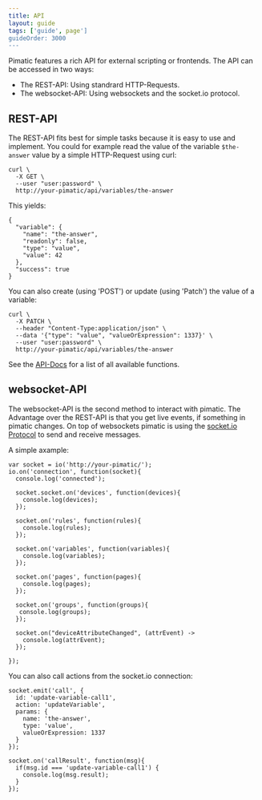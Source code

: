 ```yaml
---
title: API
layout: guide
tags: ['guide', page']
guideOrder: 3000
---
```


Pimatic features a rich API for external scripting or frontends. The API can be accessed in two
ways:

  * The REST-API: Using standrard HTTP-Requests.
  * The websocket-API: Using websockets and the socket.io protocol.

## REST-API

The REST-API fits best for simple tasks because it is easy to use and implement. You could for 
example read the value of the variable `$the-answer` value by a simple HTTP-Request using curl:

    curl \
      -X GET \
      --user "user:password" \
      http://your-pimatic/api/variables/the-answer

This yields:

    {
      "variable": {
        "name": "the-answer",
        "readonly": false,
        "type": "value",
        "value": 42
      },
      "success": true
    }

You can also create (using 'POST') or update (using 'Patch') the value of a variable:

    curl \
      -X PATCH \
      --header "Content-Type:application/json" \
      --data '{"type": "value", "valueOrExpression": 1337}' \
      --user "user:password" \
      http://your-pimatic/api/variables/the-answer 

See the [API-Docs](/api/actions) for a list of all available functions.

## websocket-API

The websocket-API is the second method to interact with pimatic. The Advantage over the REST-API is that you get live events, if something in pimatic changes. On top of websockets pimatic
is using the [socket.io Protocol](https://github.com/Automattic/socket.io-protocol) to send and  receive messages.

A simple axample:

    var socket = io('http://your-pimatic/');
    io.on('connection', function(socket){
      console.log('connected');
      
      socket.socket.on('devices', function(devices){
        console.log(devices);
      });

      socket.on('rules', function(rules){
        console.log(rules); 
      });

      socket.on('variables', function(variables){
        console.log(variables); 
      });

      socket.on('pages', function(pages){
        console.log(pages); 
      });

      socket.on('groups', function(groups){
       console.log(groups); 
      });

      socket.on("deviceAttributeChanged", (attrEvent) -> 
        console.log(attrEvent);
      });

    });

You can also call actions from the socket.io connection:

    socket.emit('call', {
      id: 'update-variable-call1',
      action: 'updateVariable',
      params: {
        name: 'the-answer',
        type: 'value',
        valueOrExpression: 1337
      }
    });

    socket.on('callResult', function(msg){
      if(msg.id === 'update-variable-call1') {
        console.log(msg.result);
      }
    });
